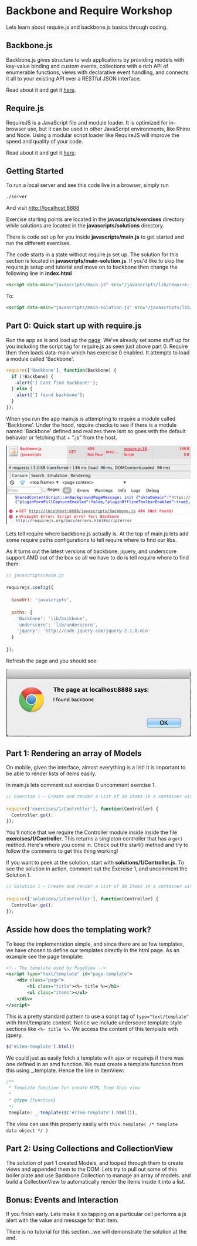 Backbone and Require Workshop
=============================
Lets learn about require.js and backbone.js basics through coding.

Backbone.js
-----------

Backbone.js gives structure to web applications by providing models with key-value binding and custom events, collections with a rich API of enumerable functions, views with declarative event handling, and connects it all to your existing API over a RESTful JSON interface.

Read about it and get it [here](http://backbonejs.org/).

Require.js
----------
RequireJS is a JavaScript file and module loader. It is optimized for in-browser use, but it can be used in other JavaScript environments, like Rhino and Node. Using a modular script loader like RequireJS will improve the speed and quality of your code.

Read about it and get it [here](http://requirejs.org/).

Getting Started
---------------

To run a local server and see this code live in a browser, simply run

```bash
./server
```

And visit [http://localhost:8888](http://localhost:8888)

Exercise starting points are located in the **javascripts/exercises** directory while solutions are located in the **javascripts/solutions** directory.

There is code set up for you inside **javascripts/main.js** to get started and run the different exercises.

The code starts in a state without require.js set up. The solution for this section is located in **javascripts/main-solution.js**.  If you'd like to skip the require.js setup and tutorial and move on to backbone then change the following line in **index.html**

```xml
<script data-main="javascripts/main.js" src="/javascripts/lib/require.js"></script>
```

To:

```xml
<script data-main="javascripts/main-solution.js" src="/javascripts/lib/require.js"></script>
```

Part 0: Quick start up with require.js
--------------------------------------

Run the app as is and load up the [page](http://localhost:8888). We've already set some stuff up for you including the script tag for require.js as seen just above part 0. Require then then loads data-main which has exercise 0 enabled. It attempts to load a module called 'Backbone'.

```javascript
require(['Backbone'], function(Backbone) {
  if (!Backbone) {
    alert('I Cant find backbone!');
  } else {
    alert('I found backbone');
  }
});
```

When you run the app main.js is attempting to require a module called 'Backbone'. Under the hood, require checks to see if there is a module named 'Backbone' defined and realizes there isnt so goes with the default behavior or fetching that + ".js" from the host.

![](https://github.com/alexcorre/backbone-and-require/raw/master/images/part0/error0.png)

Lets tell require where backbone.js actually is. At the top of main.js lets add some require paths configurations to tell require where to find our libs.

As it turns out the latest versions of backbone, jquery, and underscore support AMD out of the box so all we have to do is tell require where to find them:

```javascript
// javascripts/main.js

requirejs.config({

  baseUrl: 'javascripts',

  paths: {
    'Backbone': 'lib/backbone',
    'underscore': 'lib/underscore',
    'jquery': 'http://code.jquery.com/jquery-2.1.0.min'
  }

});
```

Refresh the page and you should see:

![](https://github.com/alexcorre/backbone-and-require/raw/master/images/part0/success0.png)

Part 1: Rendering an array of Models
---------------------------------------

On mobile, given the interface, almost everything is a list! It is important to be able to render lists of items easily.

In main.js lets comment out exercise 0 uncomment exercise 1.

```javascript
// Exercise 1 - Create and render a List of 10 Items in a container with an array of models

require(['exercises/1/Controller'], function(Controller) {
  Controller.go();
});
```
You'll notice that we require the Controller module inside inside the file **exercises/1/Controller**. This returns a singleton controller that has a `go()` method. Here's where you come in. Check out the start() method and try to follow the comments to get this thing working!

If you want to peek at the solution, start with **solutions/1/Controller.js**. To see the solution in action, comment out the Exercise 1, and uncomment the Solution 1.

```javascript
// Solution 1 - Create and render a List of 10 Items in a container with an array of models

require(['solutions/1/Controller'], function(Controller) {
  Controller.go();
});
```

Asside how does the templating work?
-----------------------------------------
To keep the implementation simple, and since there are so few templates, we have chosen to define our templates directly in the html page. As an example see the page template:

```xml
<!-- The template used by PageView -->
<script type="text/template" id="page-template">
	<div class="page">
    	<h1 class="title"><%- title %></h1>
    	<ul class="items"></ul>
    </div>
</script>
```
This is a pretty standard pattern to use a script tag of `type="text/template"` with html/template content. Notice we include underscore template style sections like `<%- title %>`. We access the content of this template with jquery.

```javascript
$('#item-template').html()
```
We could just as easily fetch a template with ajax or requirejs if there was one defined in an amd function. We must create a template function from this using _.template. Hence the line in ItemView:

```javascript
/**
 * Template function for create HTML from this view
 *
 * @type {function}
 */
 template: _.template($('#item-template').html()),
```
The view can use this property easily with `this.template( /* template data object */ )`


Part 2: Using Collections and CollectionView
---------------------------------------

The solution of part 1 created Models, and looped through them to create views and appended them to the DOM. Lets try to pull out some of this boiler plate and use Backbone.Collection to manage an array of models. and build a CollectionView to automatically render the items inside it into a list.

Bonus: Events and Interaction
-------------------------------
If you finish early. Lets make it so tapping on a particular cell performs a js alert with the value and message for that Item.

There is no tutorial for this section…we will demonstrate the solution at the end.



